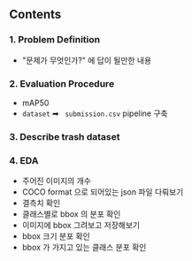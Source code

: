 ## Contents 

### 1. Problem Definition
* "문제가 무엇인가?" 에 답이 될만한 내용

### 2. Evaluation Procedure
* mAP50
* `dataset` ➡ ` submission.csv` pipeline 구축

### 3. Describe trash dataset

### 4. EDA
* 주어진 이미지의 개수
* COCO format 으로 되어있는 json 파일 다뤄보기
* 결측치 확인
* 클래스별로 bbox 의 분포 확인
* 이미지에 bbox 그려보고 저장해보기
* bbox 크기 분포 확인
* bbox 가 가지고 있는 클래스 분포 확인

